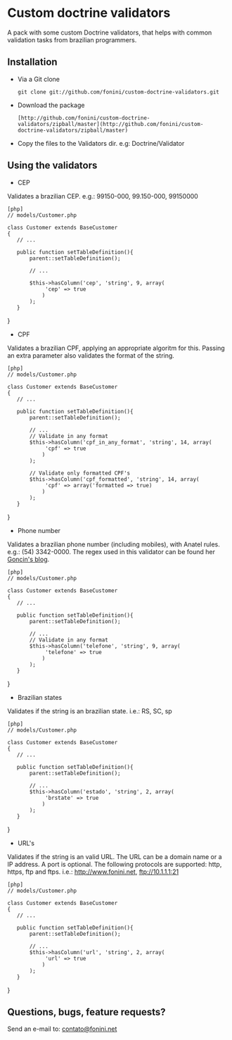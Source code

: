 # Custom doctrine validators #

A pack with some custom Doctrine validators, that helps with common validation tasks from brazilian programmers.


## Installation ##

  * Via a Git clone

        git clone git://github.com/fonini/custom-doctrine-validators.git

  * Download the package

        [http://github.com/fonini/custom-doctrine-validators/zipball/master](http://github.com/fonini/custom-doctrine-validators/zipball/master)

  * Copy the files to the Validators dir. e.g: Doctrine/Validator

       
## Using the validators ##

* CEP

Validates a brazilian CEP. e.g.: 99150-000, 99.150-000, 99150000
    
    [php]
    // models/Customer.php

    class Customer extends BaseCustomer
    {
       // ...

	   public function setTableDefinition(){
		   parent::setTableDefinition();

		   // ...

		   $this->hasColumn('cep', 'string', 9, array(
				'cep' => true
			   )
		   );
	   }
   }


* CPF

Validates a brazilian CPF, applying an appropriate algoritm for this. Passing an extra parameter also validates the format of the string.
    
    [php]
    // models/Customer.php

    class Customer extends BaseCustomer
    {
       // ...

	   public function setTableDefinition(){
		   parent::setTableDefinition();

		   // ...
           // Validate in any format
		   $this->hasColumn('cpf_in_any_format', 'string', 14, array(
				'cpf' => true
			   )
		   );

           // Validate only formatted CPF's
		   $this->hasColumn('cpf_formatted', 'string', 14, array(
				'cpf' => array('formatted => true)
			   )
		   );
	   }
   }


* Phone number

Validates a brazilian phone number (including mobiles), with Anatel rules. e.g.: (54) 3342-0000. The regex used in this validator can be found her
[Goncin's blog](http://goncin.wordpress.com/2010/08/30/validando-numeros-de-telefone-com-expressoes-regulares).
    
    [php]
    // models/Customer.php

    class Customer extends BaseCustomer
    {
       // ...

	   public function setTableDefinition(){
		   parent::setTableDefinition();

		   // ...
           // Validate in any format
		   $this->hasColumn('telefone', 'string', 9, array(
				'telefone' => true
			   )
		   );
	   }
   }


* Brazilian states

Validates if the string is an brazilian state. 
i.e.: RS, SC, sp
    
    [php]
    // models/Customer.php

    class Customer extends BaseCustomer
    {
       // ...

	   public function setTableDefinition(){
		   parent::setTableDefinition();

		   // ...
		   $this->hasColumn('estado', 'string', 2, array(
				'brstate' => true
			   )
		   );
	   }
   }


* URL's

Validates if the string is an valid URL. The URL can be a domain name or a IP address. A port is optional. The following
protocols are supported: http, https, ftp and ftps.
i.e.: http://www.fonini.net, ftp://10.1.1.1:21
    
    [php]
    // models/Customer.php

    class Customer extends BaseCustomer
    {
       // ...

	   public function setTableDefinition(){
		   parent::setTableDefinition();

		   // ...
		   $this->hasColumn('url', 'string', 2, array(
				'url' => true
			   )
		   );
	   }
   }


## Questions, bugs, feature requests? ##

Send an e-mail to: contato@fonini.net
